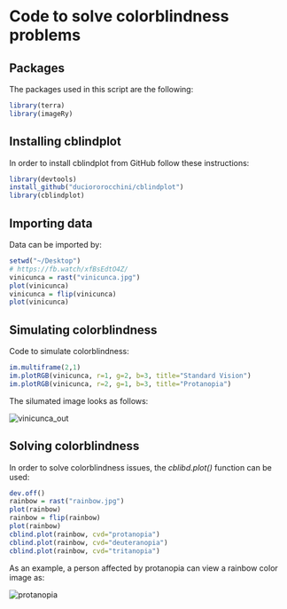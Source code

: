 # Code to solve colorblindness problems

## Packages

The packages used in this script are the following:

``` r
library(terra)
library(imageRy)
```

## Installing cblindplot

In order to install cblindplot from GitHub follow these instructions:

``` r
library(devtools)
install_github("duciororocchini/cblindplot")
library(cblindplot)
```

## Importing data

Data can be imported by:

``` r
setwd("~/Desktop")
# https://fb.watch/xfBsEdtO4Z/
vinicunca = rast("vinicunca.jpg")
plot(vinicunca)
vinicunca = flip(vinicunca)
plot(vinicunca)
```

## Simulating colorblindness

Code to simulate colorblindness:

``` r
im.multiframe(2,1)
im.plotRGB(vinicunca, r=1, g=2, b=3, title="Standard Vision")
im.plotRGB(vinicunca, r=2, g=1, b=3, title="Protanopia")
```

The silumated image looks as follows:

![vinicunca_out](https://github.com/user-attachments/assets/76899d20-c1ad-4edd-b1dd-f301d21918fe)


## Solving colorblindness

In order to solve colorblindness issues, the *cblibd.plot()* function can be used:

``` r
dev.off()
rainbow = rast("rainbow.jpg")
plot(rainbow)
rainbow = flip(rainbow)
plot(rainbow)
cblind.plot(rainbow, cvd="protanopia")
cblind.plot(rainbow, cvd="deuteranopia")
cblind.plot(rainbow, cvd="tritanopia")
```

As an example, a person affected by protanopia can view a rainbow color image as:

![protanopia](https://github.com/user-attachments/assets/52d043f0-dabb-4fe7-bc52-66152219af93)


